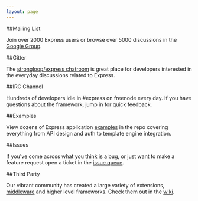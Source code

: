 ```yaml
---
layout: page
---
```


##Mailing List

Join over 2000 Express users or browse over 5000
discussions in the [Google Group](https://groups.google.com/group/express-js).

##Gitter

The [strongloop/express chatroom](https://gitter.im/strongloop/express) is great place 
for developers interested in the everyday discussions related to Express.

##IRC Channel

Hundreds of developers idle in #express on freenode every day.
If you have questions about the framework, jump in for quick
feedback.

##Examples

View dozens of Express application [examples](https://github.com/strongloop/express/tree/master/examples)
in the repo covering everything from API design and auth
to template engine integration.

##Issues

If you've come across what you think is a bug, or just want to make
a feature request open a ticket in the [issue queue](https://github.com/strongloop/express/issues).

##Third Party

Our vibrant community has created a large variety of extensions,
[middleware](/resources/middleware.html) and higher level frameworks. Check them out in the
[wiki](https://github.com/strongloop/express/wiki).
